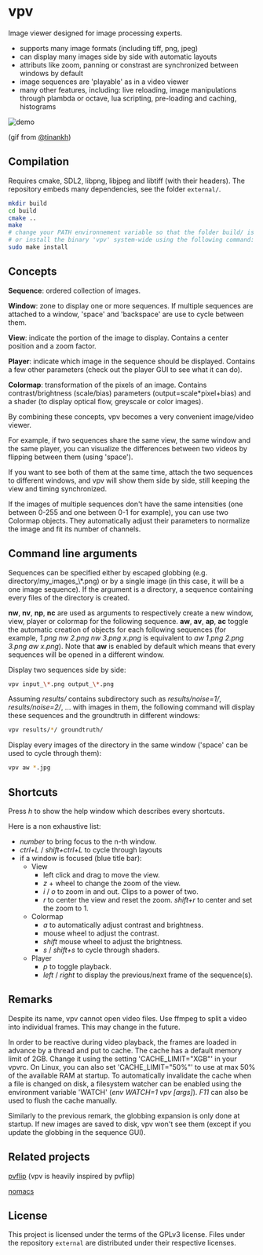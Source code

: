 vpv
===

Image viewer designed for image processing experts.

* supports many image formats (including tiff, png, jpeg)
* can display many images side by side with automatic layouts
* attributs like zoom, panning or constrast are synchronized between windows by default
* image sequences are 'playable' as in a video viewer
* many other features, including: live reloading, image manipulations through plambda or octave, lua scripting, pre-loading and caching, histograms

![demo](https://github.com/kidanger/vpv/raw/github/imgs/output.gif)

(gif from [@tinankh](https://github.com/tinankh))

Compilation
-----------

Requires cmake, SDL2, libpng, libjpeg and libtiff (with their headers).
The repository embeds many dependencies, see the folder ```external/```.

```sh
mkdir build
cd build
cmake ..
make
# change your PATH environnement variable so that the folder build/ is used
# or install the binary 'vpv' system-wide using the following command:
sudo make install
```


Concepts
--------

**Sequence**: ordered collection of images.

**Window**: zone to display one or more sequences. If multiple sequences are attached to a window, 'space' and 'backspace' are use to cycle between them.

**View**: indicate the portion of the image to display. Contains a center position and a zoom factor.

**Player**: indicate which image in the sequence should be displayed. Contains a few other parameters (check out the player GUI to see what it can do).

**Colormap**: transformation of the pixels of an image. Contains contrast/brightness (scale/bias) parameters (output=scale\*pixel+bias) and a shader (to display optical flow, greyscale or color images).

By combining these concepts, vpv becomes a very convenient image/video viewer.

For example, if two sequences share the same view, the same window and the same player, you can visualize the differences between two videos by flipping between them (using 'space').

If you want to see both of them at the same time, attach the two sequences to different windows, and vpv will show them side by side, still keeping the view and timing synchronized.

If the images of multiple sequences don't have the same intensities (one between 0-255 and one between 0-1 for example), you can use two Colormap objects. They automatically adjust their parameters to normalize the image and fit its number of channels.

Command line arguments
----------------------

Sequences can be specified either by escaped globbing (e.g. directory/my_images\_\\\*.png) or by a single image (in this case, it will be a one image sequence). If the argument is a directory, a sequence containing every files of the directory is created.

**nw**, **nv**, **np**, **nc** are used as arguments to respectively create a new window, view, player or colormap for the following sequence.
**aw**, **av**, **ap**, **ac** toggle the automatic creation of objects for each following sequences (for example, *1.png nw 2.png nw 3.png x.png* is equivalent to *aw 1.png 2.png 3.png aw x.png*). Note that **aw** is enabled by default which means that every sequences will be opened in a different window.

Display two sequences side by side:

```bash
vpv input_\*.png output_\*.png
```

Assuming *results/* contains subdirectory such as *results/noise=1/*, *results/noise=2/*, ... with images in them, the following command will display these sequences and the groundtruth in different windows:
```bash
vpv results/*/ groundtruth/
```

Display every images of the directory in the same window ('space' can be used to cycle through them):

```bash
vpv aw *.jpg
```

Shortcuts
---------

Press *h* to show the help window which describes every shortcuts.

Here is a non exhaustive list:
* *number* to bring focus to the n-th window.
* *ctrl+L* / *shift+ctrl+L* to cycle through layouts
* if a window is focused (blue title bar):
  * View
    * left click and drag to move the view.
    * *z* + wheel to change the zoom of the view.
    * *i* / *o* to zoom in and out. Clips to a power of two.
    * *r* to center the view and reset the zoom. *shift+r* to center and set the zoom to 1.
  * Colormap
    * *a* to automatically adjust contrast and brightness.
    * mouse wheel to adjust the contrast.
    * *shift* mouse wheel to adjust the brightness.
    * *s* / *shift+s* to cycle through shaders.
  * Player
    * *p* to toggle playback.
    * *left* / *right* to display the previous/next frame of the sequence(s).

Remarks
-------

Despite its name, vpv cannot open video files. Use ffmpeg to split a video into individual frames. This may change in the future.

In order to be reactive during video playback, the frames are loaded in advance by a thread and put to cache. The cache has a default memory limit of 2GB. Change it using the setting 'CACHE_LIMIT="XGB"' in your vpvrc. On Linux, you can also set 'CACHE_LIMIT="50%"' to use at max 50% of the available RAM at startup.
To automatically invalidate the cache when a file is changed on disk, a filesystem watcher can be enabled using the environment variable 'WATCH' (*env WATCH=1 vpv [args]*).
*F11* can also be used to flush the cache manually.

Similarly to the previous remark, the globbing expansion is only done at startup. If new images are saved to disk, vpv won't see them (except if you update the globbing in the sequence GUI).


Related projects
----------------

[pvflip](https://github.com/gfacciol/pvflip) (vpv is heavily inspired by pvflip)

[nomacs](https://github.com/nomacs/nomacs)

License
-------

This project is licensed under the terms of the GPLv3 license.
Files under the repository ```external``` are distributed under their respective licenses.

